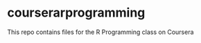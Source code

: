 courserarprogramming
====================

This repo contains files for the R Programming class on Coursera
